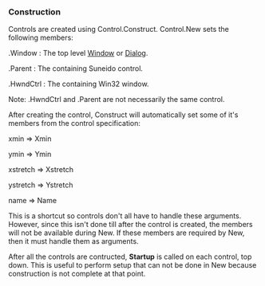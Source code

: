 ### Construction

Controls are created using Control.Construct.  Control.New sets the following members:

.Window
: The top level 
[Window](<../Reference/Window.md>) or 
[Dialog](<../Reference/Dialog.md>).

.Parent
: The containing Suneido control.

.HwndCtrl
: The containing Win32 window.

Note: .HwndCtrl and .Parent are not necessarily the same control.

After creating the control, Construct will automatically set some of it's members from the control specification:

xmin => Xmin

ymin => Ymin

xstretch => Xstretch

ystretch => Ystretch

name => Name

This is a shortcut so controls don't all have to handle these arguments.  However, since this isn't done till after the control is created, the members will not be available during New.  If these members are required by New, then it must handle them as arguments.

After all the controls are contructed, **Startup** is called on each control, top down. This is useful to perform setup that can not be done in New because construction is not complete at that point.